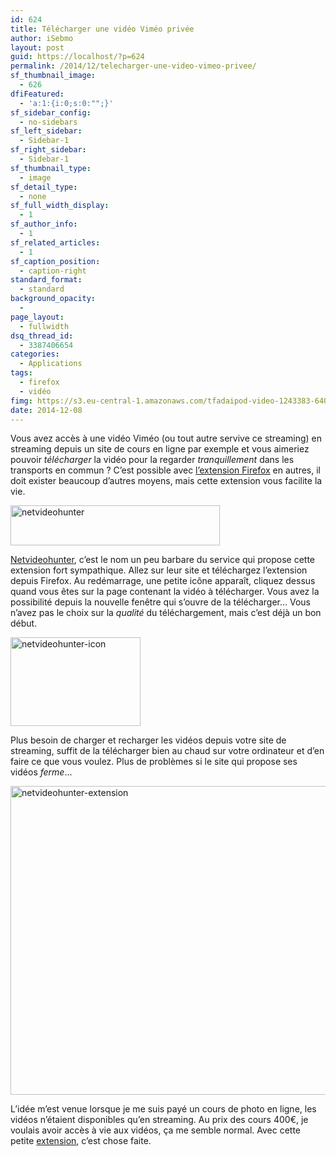 ```yaml
---
id: 624
title: Télécharger une vidéo Viméo privée
author: iSebmo
layout: post
guid: https://localhost/?p=624
permalink: /2014/12/telecharger-une-video-vimeo-privee/
sf_thumbnail_image:
  - 626
dfiFeatured:
  - 'a:1:{i:0;s:0:"";}'
sf_sidebar_config:
  - no-sidebars
sf_left_sidebar:
  - Sidebar-1
sf_right_sidebar:
  - Sidebar-1
sf_thumbnail_type:
  - image
sf_detail_type:
  - none
sf_full_width_display:
  - 1
sf_author_info:
  - 1
sf_related_articles:
  - 1
sf_caption_position:
  - caption-right
standard_format:
  - standard
background_opacity:
  - 
page_layout:
  - fullwidth
dsq_thread_id:
  - 3387406654
categories:
  - Applications
tags:
  - firefox
  - vidéo
fimg: https://s3.eu-central-1.amazonaws.com/tfadaipod-video-1243383-640x480.jpg
date: 2014-12-08
---
```

Vous avez accès à une vidéo Viméo (ou tout autre servive ce streaming) en streaming depuis un site de cours en ligne par exemple et vous aimeriez pouvoir *télécharger* la vidéo pour la regarder *tranquillement* dans les transports en commun ? C’est possible avec [l’extension Firefox][1] en autres, il doit exister beaucoup d’autres moyens, mais cette extension vous facilite la vie.

[<img class="aligncenter size-full wp-image-627" src="https://s3.eu-central-1.amazonaws.com/tfada/netvideohunter.png" alt="netvideohunter" width="335" height="64" />][2]

[Netvideohunter][3], c’est le nom un peu barbare du service qui propose cette extension fort sympathique. Allez sur leur site et téléchargez l’extension depuis Firefox. Au redémarrage, une petite icône apparaît, cliquez dessus quand vous êtes sur la page contenant la vidéo à télécharger. Vous avez la possibilité depuis la nouvelle fenêtre qui s’ouvre de la télécharger… Vous n’avez pas le choix sur la *qualité* du téléchargement, mais c’est déjà un bon début.

[<img class="aligncenter size-full wp-image-628" src="https://s3.eu-central-1.amazonaws.com/tfada/netvideohunter-icon.png" alt="netvideohunter-icon" width="208" height="142" />][4]

Plus besoin de charger et recharger les vidéos depuis votre site de streaming, suffit de la télécharger bien au chaud sur votre ordinateur et d’en faire ce que vous voulez. Plus de problèmes si le site qui propose ses vidéos *ferme*…

[<img class="aligncenter  wp-image-629" src="https://s3.eu-central-1.amazonaws.com/tfada/netvideohunter-extension-1024x772.png" alt="netvideohunter-extension" width="656" height="494" />][5]

L’idée m’est venue lorsque je me suis payé un cours de photo en ligne, les vidéos n’étaient disponibles qu’en streaming. Au prix des cours 400€, je voulais avoir accès à vie aux vidéos, ça me semble normal. Avec cette petite [extension][1], c’est chose faite.

 [1]: https://netvideohunter.com/downloads/netvideohunter-1.16-nvh.xpi
 [2]: https://s3.eu-central-1.amazonaws.com/tfada/netvideohunter.png
 [3]: https://netvideohunter.com
 [4]: https://s3.eu-central-1.amazonaws.com/tfada/netvideohunter-icon.png
 [5]: https://s3.eu-central-1.amazonaws.com/tfada/netvideohunter-extension.png